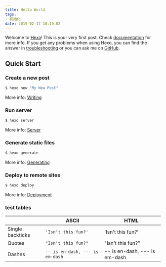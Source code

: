 ```yaml
---
title: Hello World
tags:
- 初始化
date: 2019-02-17 10:19:02
---
```

Welcome to [Hexo](https://hexo.io/)! This is your very first post. Check [documentation](https://hexo.io/docs/) for more info. If you get any problems when using Hexo, you can find the answer in [troubleshooting](https://hexo.io/docs/troubleshooting.html) or you can ask me on [GitHub](https://github.com/hexojs/hexo/issues).

<!--more-->

## Quick Start

### Create a new post

``` bash
$ hexo new "My New Post"
```

More info: [Writing](https://hexo.io/docs/writing.html)

### Run server

``` bash
$ hexo server
```

More info: [Server](https://hexo.io/docs/server.html)

### Generate static files

``` bash
$ hexo generate
```

More info: [Generating](https://hexo.io/docs/generating.html)

### Deploy to remote sites

``` bash
$ hexo deploy
```

More info: [Deployment](https://hexo.io/docs/deployment.html)


### test tables

|                 |ASCII                          |HTML                         |
|-----------------|-------------------------------|-----------------------------|
|Single backticks |`'Isn't this fun?'`            |'Isn't this fun?'            |
|Quotes           |`"Isn't this fun?"`            |"Isn't this fun?"            |
|Dashes           |`-- is en-dash, --- is em-dash`|-- is en-dash, --- is em-dash|

